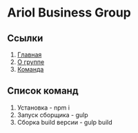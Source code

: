 # Ariol Business Group

## Ссылки

1. [Главная](https://oaktre.github.io/ariol/app/)
2. [О группе](https://oaktre.github.io/ariol/app/about-group.html)
3. [Команда](https://oaktre.github.io/ariol/app/team.html)



## Список команд

1. Установка - npm i
2. Запуск сборщика - gulp
3. Сборка build версии - gulp build

